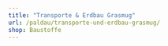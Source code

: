 ```yaml
---
title: "Transporte & Erdbau Grasmug"
url: /paldau/transporte-und-erdbau-grasmug/
shop: Baustoffe
---
```

